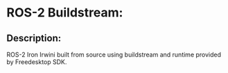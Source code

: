 # ROS-2 Buildstream:

## Description:
ROS-2 Iron Irwini built from source using buildstream and runtime provided by Freedesktop SDK.
